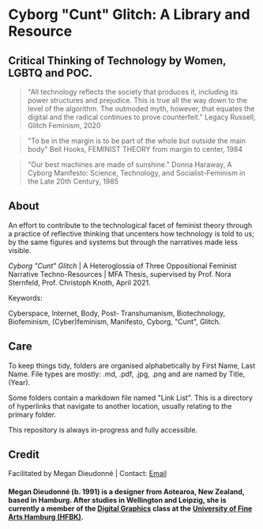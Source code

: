 <h1>Cyborg "Cunt" Glitch: A Library and Resource</h1>
<h2>Critical Thinking of Technology by Women, LGBTQ and POC.</h2>

>"All technology reflects the society that produces it, including its power structures and prejudice. This is true all the way down to the level of the algorithm. The outmoded myth, however, that equates the digital and the radical continues to prove counterfeit." 
Legacy Russell, Glitch Feminism, 2020

>"To be in the margin is to be part of the whole but outside the main body"
Bell Hooks, FEMINIST THEORY from margin to center, 1984
 
>"Our best machines are made of sunshine." 
Donna Haraway, A Cyborg Manifesto: Science, Technology, and Socialist-Feminism in the Late 20th Century, 1985

<h2>About</h2>
<p>An effort to contribute to the technological facet of feminist theory through a practice of reflective thinking that uncenters how technology is told to us; by the same figures and systems but through the narratives made less visible.

<p><i>Cyborg "Cunt" Glitch</i> | A Heteroglossia of Three Oppositional Feminist Narrative Techno-Resources | MFA Thesis, supervised by Prof. Nora Sternfeld, Prof. Christoph Knoth, April 2021.</p>

Keywords:  
<p>Cyberspace, Internet, Body, Post- Transhumanism, Biotechnology, Biofeminism, (Cyber)feminism, Manifesto, Cyborg, "Cunt", Glitch.</p>

<h2>Care</h2>
<p>To keep things tidy, folders are organised alphabetically by First Name, Last Name. File types are mostly: .md, .pdf, .jpg, .png and are named by Title, (Year).</p>

<p>Some folders contain a markdown file named "Link List". This is a directory of hyperlinks that navigate to another location, usually relating to the primary folder.</p>

<p>This repository is always in-progress and fully accessible.</p>

<h2>Credit</h2>
Facilitated by Megan Dieudonné | Contact: <a href="mailto:megan.dieudonne@gmail.com">Email</a>
<h4>Megan Dieudonné (b. 1991) is a designer from Aotearoa, New Zealand, based in Hamburg. After studies in Wellington and Leipzig, she is currently a member of the <a href="http://www.digitale-grafik.com/">Digital Graphics</a> class at the <a href="https://www.hfbk-hamburg.de/en/">University of Fine Arts Hamburg (HFBK)</a>.</h4>
